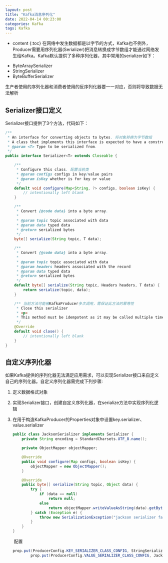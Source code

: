 ```yaml
---
layout: post
title: "Kafka消息序列化"
date: 2022-04-14 00:23:00
categories: Kafka
tags: Kafka
---
```


* content
{:toc}
在网络中发生数据都是以字节的方式，Kafka也不例外，Producer需要用序列化器(Serializer)把消息转换成字节数组才能通过网络发生给Kafka。Kafka默认提供了多种序列化器，其中常用的serializer如下：

- ByteArraySerializer
-  StringSerializer
-  ByteBufferSerializer

生产者使用的序列化器和消费者使用的反序列化器要一一对应，否则将导致数据无法解析



## Serializer接口定义

Serializer接口提供了3个方法，代码如下：

````java
/**
 * An interface for converting objects to bytes. 将对象转换为字节数组
 * A class that implements this interface is expected to have a constructor with no parameter. 实现类需包含无参的构造方法
 * @param <T> Type to be serialized from.
 */
public interface Serializer<T> extends Closeable {

    /**
     * Configure this class. 配置当前类
     * @param configs configs in key/value pairs
     * @param isKey whether is for key or value
     */
    default void configure(Map<String, ?> configs, boolean isKey) {
        // intentionally left blank
    }

    /**
     * Convert {@code data} into a byte array.
     *
     * @param topic topic associated with data
     * @param data typed data
     * @return serialized bytes
     */
    byte[] serialize(String topic, T data);

    /**
     * Convert {@code data} into a byte array.
     *
     * @param topic topic associated with data
     * @param headers headers associated with the record
     * @param data typed data
     * @return serialized bytes
     */
    default byte[] serialize(String topic, Headers headers, T data) {
        return serialize(topic, data);
    }

    /** 当前方法可能被KafkaProducer多次调用，需保证此方法的幂等性
     * Close this serializer
     * <p>
     * This method must be idempotent as it may be called multiple times.
     */
    @Override
    default void close() {
        // intentionally left blank
    }
}
````



## 自定义序列化器

如果Kafka提供的序列化器无法满足应用需求，可以实现Serializer接口来自定义自己的序列化器。自定义序列化器需完成下列步骤:

1. 定义数据格式对象

2. 实现Serializer接口，创建自定义序列化器，在serialize方法中实现序列化逻辑

3. 在用于构造KafkaProducer的Properties对象中设置key.serializer、value.serializer

   

   ```java
   public class JacksonSerializer implements Serializer {
       private String encoding = StandardCharsets.UTF_8.name();
   
       private ObjectMapper objectMapper;
   
       @Override
       public void configure(Map configs, boolean isKey) {
           objectMapper = new ObjectMapper();
       }
   
       @Override
       public byte[] serialize(String topic, Object data) {
           try {
               if (data == null)
                   return null;
               else
                   return objectMapper.writeValueAsString(data).getBytes(encoding);
           } catch (Exception e) {
               throw new SerializationException("jackson serializer fail", e);
           }
       }
   }
   ```

   

   ​	配置

   ```java
   prop.put(ProducerConfig.KEY_SERIALIZER_CLASS_CONFIG, StringSerializer.class.getName());
           prop.put(ProducerConfig.VALUE_SERIALIZER_CLASS_CONFIG, JacksonSerializer.class.getName());
   ```

   



